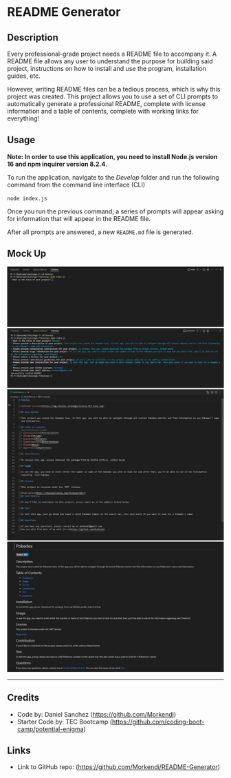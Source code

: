 # README Generator

## Description
Every professional-grade project needs a README file to accompany it. A README file allows any user to understand the purpose for building said project, instructions on how to install and use the program, installation guides, etc.

However, writing README files can be a tedious process, which is why this project was created. This project allows you to use a set of CLI prompts to automatically generate a professional README, complete with license information and a table of contents, complete with working links for everything!

## Usage
**Note: In order to use this application, you need to install Node.js version 16 and npm inquirer version 8.2.4**.

To run the application, navigate to the *Develop* folder and run the following command from the command line interface (CLI)

`node index.js`

Once you run the previous command, a series of prompts will appear asking for information that will appear in the README file.

After all prompts are answered, a new `README.md` file is generated.

## Mock Up

![Start of application in CLI](./Develop/images/Start.png)
![Example of answered app](./Develop/images/Example.png)
![Example of README generated with application](./Develop/images/README.png)
![Preview of README](./Develop/images/Preview.png)

--- 

## Credits
- Code by: Daniel Sanchez (https://github.com/Morkendi)
- Starter Code by: TEC Bootcamp (https://github.com/coding-boot-camp/potential-enigma)

## Links
- Link to GitHub repo: (https://github.com/Morkendi/README-Generator)
